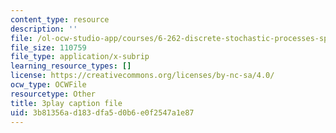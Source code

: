 ```yaml
---
content_type: resource
description: ''
file: /ol-ocw-studio-app/courses/6-262-discrete-stochastic-processes-spring-2011/3b81356ad183dfa5d0b6e0f2547a1e87_7CYXy9J4Aao.srt
file_size: 110759
file_type: application/x-subrip
learning_resource_types: []
license: https://creativecommons.org/licenses/by-nc-sa/4.0/
ocw_type: OCWFile
resourcetype: Other
title: 3play caption file
uid: 3b81356a-d183-dfa5-d0b6-e0f2547a1e87
---
```

